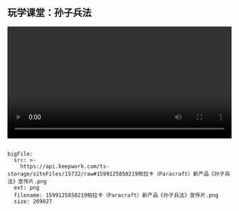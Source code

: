  ## 玩学课堂：孙子兵法
  <video width="100%" controls controlslist="nodownload nofullscreen noremoteplayback" disablePictureInPicture>
  <source src="https://api.keepwork.com/ts-storage/siteFiles/15552/raw" type="video/mp4" />
  你的浏览器不支持播放
</video>
 
 
 
```@BigFile

bigFile:
  src: >-
    https://api.keepwork.com/ts-storage/siteFiles/15732/raw#1599125850219帕拉卡（Paracraft）新产品《孙子兵法》宣传片.png
  ext: png
  filename: 1599125850219帕拉卡（Paracraft）新产品《孙子兵法》宣传片.png
  size: 269027
          
```